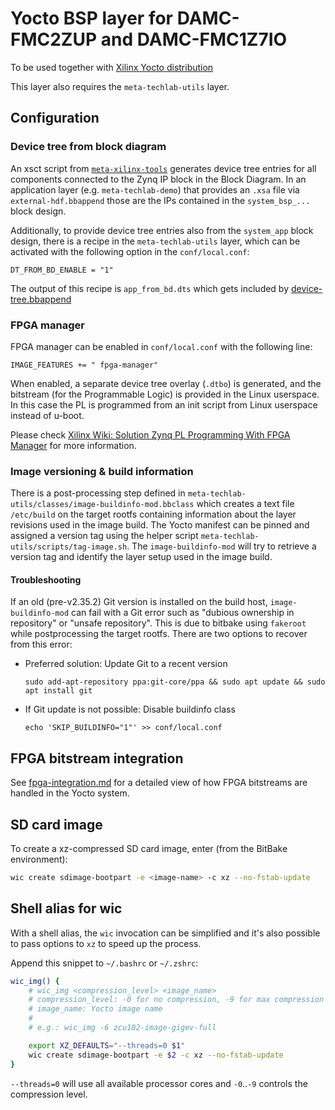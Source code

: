 # Yocto BSP layer for DAMC-FMC2ZUP and DAMC-FMC1Z7IO

To be used together with [Xilinx Yocto distribution](https://github.com/Xilinx/yocto-manifests)

This layer also requires the `meta-techlab-utils` layer.

## Configuration

### Device tree from block diagram

An xsct script from [`meta-xilinx-tools`](https://github.com/Xilinx/meta-xilinx-tools) generates device tree
entries for all components connected to the Zynq IP block in the Block Diagram.
In an application layer (e.g. `meta-techlab-demo`) that provides an `.xsa` file via `external-hdf.bbappend` those are the IPs
contained in the `system_bsp_...` block design.

Additionally, to provide device tree entries also from the `system_app`
block design, there is a recipe in the `meta-techlab-utils` layer,
which can be activated with the following option in the `conf/local.conf`:

```
DT_FROM_BD_ENABLE = "1"
```

The output of this recipe is `app_from_bd.dts` which gets included by [device-tree.bbappend](recipes-bsp/device-tree/device-tree.bbappend)

### FPGA manager

FPGA manager can be enabled in `conf/local.conf` with the following line:

```
IMAGE_FEATURES += " fpga-manager"
```

When enabled, a separate device tree overlay (`.dtbo`) is generated,
and the bitstream (for the Programmable Logic) is provided in the
Linux userspace. In this case the PL is programmed from an init
script from Linux userspace instead of u-boot.

Please check [Xilinx Wiki: Solution Zynq PL Programming With FPGA Manager](https://xilinx-wiki.atlassian.net/wiki/spaces/A/pages/18841645/Solution+Zynq+PL+Programming+With+FPGA+Manager)
for more information.

### Image versioning & build information

There is a post-processing step defined in `meta-techlab-utils/classes/image-buildinfo-mod.bbclass` which creates a text file `/etc/build` on the target rootfs containing information about the layer revisions used in the image build. The Yocto manifest can be pinned and assigned a version tag using the helper script `meta-techlab-utils/scripts/tag-image.sh`. The `image-buildinfo-mod` will try to retrieve a version tag and identify the layer setup used in the image build.

#### Troubleshooting

If an old (pre-v2.35.2) Git version is installed on the build host, `image-buildinfo-mod` can fail with a Git error such as "dubious ownership in repository" or "unsafe repository". This is due to bitbake using `fakeroot` while postprocessing the target rootfs. There are two options to recover from this error:

* Preferred solution: Update Git to a recent version
    ```
    sudo add-apt-repository ppa:git-core/ppa && sudo apt update && sudo apt install git
    ```
* If Git update is not possible: Disable buildinfo class
    ```
    echo 'SKIP_BUILDINFO="1"' >> conf/local.conf
    ```

## FPGA bitstream integration

See [fpga-integration.md](fpga-integration.md) for a detailed view of how FPGA bitstreams are handled in the Yocto system.

## SD card image

To create a xz-compressed SD card image, enter (from the BitBake environment):
```bash
wic create sdimage-bootpart -e <image-name> -c xz --no-fstab-update
```

## Shell alias for wic

With a shell alias, the `wic` invocation can be simplified and it's also possible to pass options to `xz` to speed up the process.

Append this snippet to `~/.bashrc` or `~/.zshrc`:

```bash
wic_img() {
    # wic_img <compression_level> <image_name>
    # compression_level: -0 for no compression, -9 for max compression
    # image_name: Yocto image name
    #
    # e.g.: wic_img -6 zcu102-image-gigev-full

    export XZ_DEFAULTS="--threads=0 $1"
    wic create sdimage-bootpart -e $2 -c xz --no-fstab-update
}
```

`--threads=0` will use all available processor cores and `-0`..`-9` controls the compression level.
